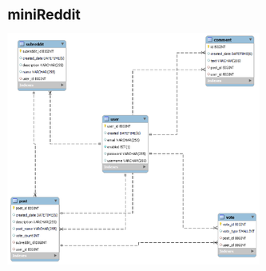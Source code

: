 # miniReddit
![alt text](https://github.com/jatinKhachane/miniReddit/blob/main/miniReddot_initialSchemaDesign.png)
